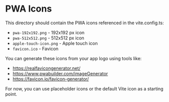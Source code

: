 # PWA Icons

This directory should contain the PWA icons referenced in the vite.config.ts:

- `pwa-192x192.png` - 192x192 px icon
- `pwa-512x512.png` - 512x512 px icon  
- `apple-touch-icon.png` - Apple touch icon
- `favicon.ico` - Favicon

You can generate these icons from your app logo using tools like:
- https://realfavicongenerator.net/
- https://www.pwabuilder.com/imageGenerator
- https://favicon.io/favicon-generator/

For now, you can use placeholder icons or the default Vite icon as a starting point.
